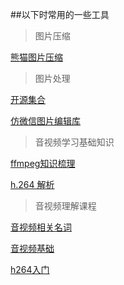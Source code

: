 ##以下时常用的一些工具

>图片压缩

[熊猫图片压缩 ](https://tinypng.com/)

>图片处理

[开源集合](https://blog.csdn.net/axi295309066/article/details/56984137)

[仿微信图片编辑库](https://blog.csdn.net/Decting/article/details/79060132)



>音视频学习基础知识

[ffmpeg知识梳理](https://blog.csdn.net/u010872301/article/details/78272102)

[h.264 解析](https://blog.csdn.net/yibu_refresh/article/details/52829643)


>音视频理解课程

[音视频相关名词](https://blog.csdn.net/u011330638/article/details/81107312)

[音视频基础](https://blog.csdn.net/ai2000ai/article/details/83106065)

[h264入门](https://blog.csdn.net/go_str/article/details/80340564)

